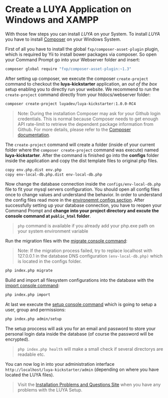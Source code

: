 Create a LUYA Application on Windows and XAMPP
================

With those few steps you can install *LUYA* on your System. To install *LUYA* you have to install [Composer](https://getcomposer.org/doc/00-intro.md#installation-windows) on your Windows System.

First of all you have to install the global `fxp/composer-asset-plugin` plugin, which is required by Yii to install bower packages via composer. So open your Command Prompt go into your Webserver folder and insert:

```sh
composer global require "fxp/composer-asset-plugin:~1.3"
```

After setting up composer, we execute the composer `create-project` command to checkout the **luya-kickstarter** application, an *out of the box* setup enabling you to directly run your website. We recommend to run the `create-project` command directly from your htdocs/webserver folder:

```sh
composer create-project luyadev/luya-kickstarter:1.0.0-RC4
```

> Note: During the installation Composer may ask for your Github login credentials. This is normal because Composer needs to get enough API rate-limit to retrieve the dependent package information from Github. For more details, please refer to the [Composer documentation](https://getcomposer.org/doc/articles/troubleshooting.md#api-rate-limit-and-oauth-tokens).

The `create-project` command will create a folder (inside of your current folder where the `composer create-project` command was execute) named **luya-kickstarter**. After the command is finished go into the **configs** folder inside the application and copy the dist template files to original php files.

```sh
copy env.php.dist env.php
copy env-local-db.php.dist env-local-db.php
```

Now change the database connection inside the `configs/env-local-db.php` file to fit your mysql servers configuration. You should open all config files once to change values and understand the behavior. In order to understand the config files read more in the [environemnt configs section](install-configs.md). After successfully setting up your database connection, you have to reopen your Command Prompt and **change into your project directory and excute the console command at `public_html` folder**.

> `php` command is available if you already add your php.exe path on your system environment variable

Run the migration files with the [migrate console command](luya-console.md):

> Note: If the migration process failed, try to replace localhost with 127.0.0.1 in the database DNS configuration `(env-local-db.php)` which is located in the  configs folder.

```sh
php index.php migrate
```

Build and import all filesystem configurations into the database with the [import console command](luya-console.md):

```sh
php index.php import
```

At last we execute the [setup console command](luya-console.md) which is going to setup a user, group and permissions:

```sh
php index.php admin/setup
```

The setup proccess will ask you for an email and password to store your personal login data inside the database (of course the password will be encrypted).

> `php index.php health` will make a small check if several directorys are readable etc.

You can now log in into your administration interface `http://localhost/luya-kickstarter/admin` (depending on where you have located the LUYA files).

> Visit the [Installation Problems and Questions Site](install-problems.md) when you have any problems with the LUYA Setup.
